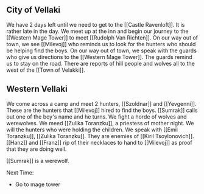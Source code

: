 ## City of Vellaki

We have 2 days left until we need to get to the [[Castle Ravenloft]]. It is rather late in the day. We meet up at the inn and begin our journey to the [[Western Mage Tower]] to meet [[Rudolph Van Richten]]. On our way out of town, we see [[Milevoj]] who reminds us to look for the hunters who should be helping find the boys. On our way out of town, we speak with the guards who give us directions to the [[Western Mage Tower]]. The guards remind us to stay on the road. There are reports of hill people and wolves all to the west of the [[Town of Velakki]].

## Western Vellaki

We come across a camp and meet 2 hunters, [[Szoldnar]] and [[Yevgenni]].  These are the hunters that [[Milevoj]] hired to find the boys. [[Sumrak]] calls out one of the boy's name and he turns. We fight a horde of wolves and werewolves. We meed [[Zulika Toranzku]], a priestess of mother night. We will the hunters who were holding the children. We speak with [[Emil Toranzku]], [[Zulika Toranzku]]. They are enemies of [[Kiril Tsoylonovich]]. [[Hanz]] and [[Franz]] rip of their necklaces to hand to [[Milevoj]] as proof that they are doing well.

[[Sumrak]] is a werewolf.

Next Time:
- Go to mage tower

